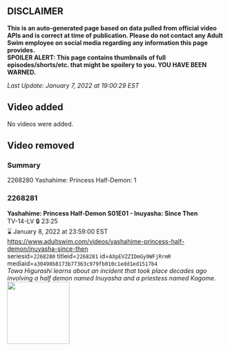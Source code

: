 ## DISCLAIMER
**This is an auto-generated page based on data pulled from official video APIs and is correct at time of publication. Please do not contact any Adult Swim employee on social media regarding any information this page provides.**  
**SPOILER ALERT: This page contains thumbnails of full episodes/shorts/etc. that might be spoilery to you. YOU HAVE BEEN WARNED.**  

_Last Update: January 7, 2022 at 19:00:29 EST_
## Video added
No videos were added.  
## Video removed
### Summary
2268280 Yashahime: Princess Half-Demon: 1  
### 2268281
**Yashahime: Princess Half-Demon S01E01 - Inuyasha: Since Then**  
TV-14-LV 🔒 23:25  
⌛ January 8, 2022 at 23:59:00 EST  
https://www.adultswim.com/videos/yashahime-princess-half-demon/inuyasha-since-then  
seriesid=`2268280` titleid=`2268281` id=`AXpEVZZIDmGy9WFjRrmR` mediaid=`a30490b8173b77363c979fb010c1edd1ed1517b4`  
_Towa Higurashi learns about an incident that took place decades ago involving a half demon named Inuyasha and a priestess named Kagome._  
<a href="https://media.cdn.adultswim.com/uploads/20210625/thumbnails/2_2162514185-YashahimePrincessHalfDemon_101_InuyashaSinceThen.png"><img src="https://media.cdn.adultswim.com/uploads/20210625/thumbnails/2_2162514185-YashahimePrincessHalfDemon_101_InuyashaSinceThen.png" height="144px" /></a>
